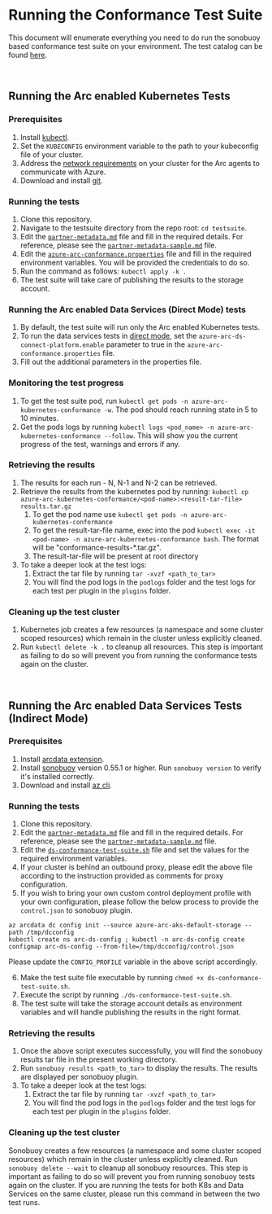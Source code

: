 # Running the Conformance Test Suite

This document will enumerate everything you need to do run the sonobuoy based conformance test suite on your environment. The test catalog can be found [here](catalog.md).

<br/>

## Running the Arc enabled Kubernetes Tests

### Prerequisites

1. Install [kubectl](https://kubernetes.io/docs/tasks/tools/#kubectl).
2. Set the `KUBECONFIG` environment variable to the path to your kubeconfig file of your cluster.
3. Address the [network requirements](https://docs.microsoft.com/en-us/azure/azure-arc/kubernetes/quickstart-connect-cluster#meet-network-requirements) on your cluster for the Arc agents to communicate with Azure.
4. Download and install [git](https://git-scm.com/downloads).

### Running the tests

1. Clone this repository.
2. Navigate to the testsuite directory from the repo root: `cd testsuite`.
3. Edit the [`partner-metadata.md`](partner-metadata.md) file and fill in the required details. For reference, please see the [`partner-metadata-sample.md`](partner-metadata-sample.md) file. 
4. Edit the [`azure-arc-conformance.properties`](azure-arc-conformance.properties) file and fill in the required environment variables. You will be provided the credentials to do so.
5. Run the command as follows: `kubectl apply -k .`
6. The test suite will take care of publishing the results to the storage account.

### Running the Arc enabled Data Services (Direct Mode) tests

1. By default, the test suite will run only the Arc enabled Kubernetes tests.
2. To run the data services tests in [direct mode](), set the `azure-arc-ds-connect-platform.enable` parameter to true in the `azure-arc-conformance.properties` file.
3. Fill out the additional parameters in the properties file.

### Monitoring the test progress

1. To get the test suite pod, run `kubectl get pods -n azure-arc-kubernetes-conformance -w`. The pod should reach running state in 5 to 10 minutes.
2. Get the pods logs by running `kubectl logs <pod_name> -n azure-arc-kubernetes-conformance --follow`. This will show you the current progress of the test, warnings and errors if any.

### Retrieving the results

1. The results for each run - N, N-1 and N-2 can be retrieved.
2. Retrieve the results from the kubernetes pod by running: `kubectl cp azure-arc-kubernetes-conformance/<pod-name>:<result-tar-file> results.tar.gz`
    1. To get the pod name use `kubectl get pods -n azure-arc-kubernetes-conformance`
    2. To get the result-tar-file name, exec into the pod `kubectl exec -it <pod-name> -n azure-arc-kubernetes-conformance bash`. The format will be "conformance-results-*.tar.gz".
    3. The result-tar-file will be present at root directory
3. To take a deeper look at the test logs:
    1. Extract the tar file by running `tar -xvzf <path_to_tar>`
    2. You will find the pod logs in the `podlogs` folder and the test logs for each test per plugin in the `plugins` folder.

### Cleaning up the test cluster

1. Kubernetes job creates a few resources (a namespace and some cluster scoped resources) which remain in the cluster unless explicitly cleaned.
2. Run  `kubectl delete -k .` to cleanup all resources. This step is important as failing to do so will prevent you from running the conformance tests again on the cluster.

<br/>

## Running the Arc enabled Data Services Tests (Indirect Mode)

### Prerequisites

1. Install [arcdata extension](https://docs.microsoft.com/en-us/azure/azure-arc/data/release-notes).
2. Install [sonobuoy](https://github.com/vmware-tanzu/sonobuoy#installation) version 0.55.1 or higher. Run `sonobuoy version` to verify it's installed correctly.
3. Download and install [az cli](https://docs.microsoft.com/en-us/cli/azure/install-azure-cli).

### Running the tests

1. Clone this repository.
2. Edit the [`partner-metadata.md`](partner-metadata.md) file and fill in the required details. For reference, please see the [`partner-metadata-sample.md`](partner-metadata-sample.md) file.
3. Edit the [`ds-conformance-test-suite.sh`](ds-conformance-test-suite.sh) file and set the values for the required environment variables.
4. If your cluster is behind an outbound proxy, please edit the above file according to the instruction provided as comments for proxy configuration.
5. If you wish to bring your own custom control deployment profile with your own configuration, please follow the below process to provide the `control.json` to sonobuoy plugin.
```
az arcdata dc config init --source azure-arc-aks-default-storage --path /tmp/dcconfig
kubectl create ns arc-ds-config ; kubectl -n arc-ds-config create configmap arc-ds-config --from-file=/tmp/dcconfig/control.json
```
Please update the `CONFIG_PROFILE` variable in the above script accordingly.

6. Make the test suite file executable by running `chmod +x ds-conformance-test-suite.sh`.
7. Execute the script by running `./ds-conformance-test-suite.sh`.
8. The test suite will take the storage account details as environment variables and will handle publishing the results in the right format.

### Retrieving the results

1. Once the above script executes successfully, you will find the sonobuoy results tar file in the present working directory.
2. Run `sonobuoy results <path_to_tar>` to display the results. The results are displayed per sonobuoy plugin.
3. To take a deeper look at the test logs:
    1. Extract the tar file by running `tar -xvzf <path_to_tar>`
    2. You will find the pod logs in the `podlogs` folder and the test logs for each test per plugin in the `plugins` folder.

### Cleaning up the test cluster

Sonobuoy creates a few resources (a namespace and some cluster scoped resources) which remain in the cluster unless explicitly cleaned.
Run `sonobuoy delete --wait` to cleanup all sonobuoy resources. This step is important as failing to do so will prevent you from running sonobuoy tests again on the cluster. If you are running the tests for both K8s and Data Services on the same cluster, please run this command in between the two test runs.
